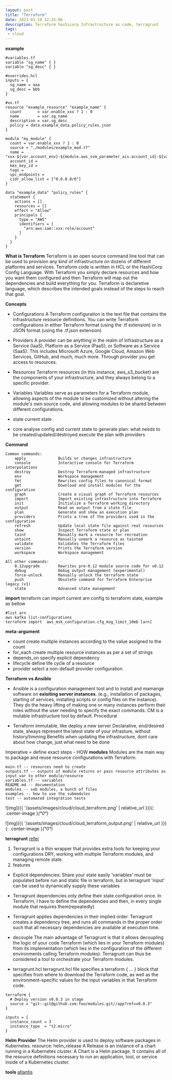 ```yaml
---
layout: post
title: "Terraform"
date: 2021-01-10 12:25:06
description: Terraform hashicorp Infrastructure as code, terragrunt
tags:
 - cloud
---
```


**example**
```
#variables.tf
variable "sg_name" { } 
variable "sg_desc" { }

#overrides.hcl
inputs = {
  sg_name = aaa
  sg_desc = bbb
}

#xx.tf
resource "example_resource" "example_name" {
  count       = var.enable_xxx ? 1 : 0
  name        = var.sg_name
  description = var.sg_desc
  policy = data.example_data.policy_rules.json
}

module "my_module" {
  count = var.enable_xxx ? 1 : 0
  source = "./modules/example_mod.tf"
  name = "xxx-${var.account_env}-${module.aws_ssm_parameter_ais.account_id}-${var.region_code}"
  account_id =
  kms_key_id =
  tags =
  vpc_endpoints =
  cidr_allow_list = ["0.0.0.0/0"]
}

data "example_data" "policy_rules" {
  statement {
    actions = []
    resources = []
    effect = "Allow"
    principals {
      type = "AWS"
      identifiers = [
        "arn:aws:iam::xxx:role/account"
      ]
    }
  }
}

```


**What is Terraform**
Terraform is an open source command line tool that can be used to provision any kind of infrastructure on dozens of different platforms and services. Terraform code is written in HCL or the HashiCorp Config Language.
With Terraform you simply declare resources and how you want them configured and then Terraform will map out the dependencies and build everything for you.
Terraform is declaretive language, which describes the intended goals instead of the steps to reach that goal.

**Concepts**

- Configurations
A Terraform configuration is the text file that contains the infrastructure resource definitions. You can write Terraform configurations in either Terraform format (using the .tf extension) or in JSON format (using the .tf.json extension)

- Providers
A provider can be anything in the realm of Infrastructure as a Service (IaaS), Platform as a Service (PaaS), or Software as a Service (SaaS). This includes Microsoft Azure, Google Cloud, Amazon Web Services, GitHub, and much, much more. Through provider you get access to resources.

- Resources
Terraform resources (in this instance, aws_s3_bucket) are the components of your infrastructure, and they always belong to a specific provider.

- Variables
Variables serve as parameters for a Terraform module, allowing aspects of the module to be customized without altering the module's own source code, and allowing modules to be shared between different configurations.

- state
current state
- core
analyse config and current state to generate plan: what needs to be created/updated/destroyed
execute the plan with providers

**Command**
```
Common commands:
    apply              Builds or changes infrastructure
    console            Interactive console for Terraform interpolations
    destroy            Destroy Terraform-managed infrastructure
    env                Workspace management
    fmt                Rewrites config files to canonical format
    get                Download and install modules for the configuration
    graph              Create a visual graph of Terraform resources
    import             Import existing infrastructure into Terraform
    init               Initialize a Terraform working directory
    output             Read an output from a state file
    plan               Generate and show an execution plan
    providers          Prints a tree of the providers used in the configuration
    refresh            Update local state file against real resources
    show               Inspect Terraform state or plan
    taint              Manually mark a resource for recreation
    untaint            Manually unmark a resource as tainted
    validate           Validates the Terraform files
    version            Prints the Terraform version
    workspace          Workspace management

All other commands:
    0.12upgrade        Rewrites pre-0.12 module source code for v0.12
    debug              Debug output management (experimental)
    force-unlock       Manually unlock the terraform state
    push               Obsolete command for Terraform Enterprise legacy (v1)
    state              Advanced state management
```
**import**
terraform can import current arn config to terraform state, example as bellow
```
#list arn
aws kafka list-configurations
terraform import  aws_msk_configuration.cfg_msg_limit_10mb [arn]
```

**meta-argument**
- count
create multiple instances according to the value assigned to the count
- for_each
create multiple resource instances as per a set of strings
- depends_on
specify explicit dependency
- lifecycle
define life cycle of a resource
- provider
select a non-default provider configuration

**Terraform vs Ansible**
- Ansible 
is a configuration management tool and to install and mamange software on **exisiting server instances**. (e.g., installation of packages, starting of services, installing scripts or config files on the instance). They do the heavy lifting of making one or many instances perform their roles without the user needing to specify the exact commands.
CM is a mutable infrastructure tool by default.
Procedural

- Terraform
immutable, like deploy a new server
Declarative, end/desired state,  always represent the latest state of your infrasture, without history/timming
Benefits when updating the infrastructure, dont care about how change, just what need to be done

Imperative = define exact steps - HOW
**modules**
Modules are the main way to package and reuse resource configurations with Terraform.

```
main.tf -- resources need to create
outputs.tf -- outputs of module returns or pass resource attributes as input var to other module/resource
variables.tf -- variables
README.md -- documentation
modules -- sub modules, a bunch of files
examples -- how to use the submodules
test -- automated integration tests
```
![img]({{ '/assets/images/cloud/cloud_terraform.png' | relative_url }}){: .center-image }*(°0°)*

![img]({{ '/assets/images/cloud/cloud_terraform_output.png' | relative_url }}){: .center-image }*(°0°)*

**terragrunt**
[refer](https://www.padok.fr/en/blog/terraform-code-terragrunt#The_issue)
1. Terragrunt is a thin wrapper that provides extra tools for keeping your configurations DRY, working with multiple Terraform modules, and managing remote state.
2. features
- Explicit dependencies: Share your state easily
'variables' must be populated before run and static file in terraform, but in terragrunt 'input' can be used to dynamically supply these variables
- Terragrunt dependencies only define their state configuration once.
In Terraform, I have to define the dependencies and then, in every single module that requires them(repeatedly)
- Terragrunt applies dependencies in their implied order.
Terragrunt creates a dependency tree, and runs all commands in the proper order such that all necessary dependencies are available at execution time.

- decouple
The main advantage of Terragrunt is that it allows decoupling the logic of your code Terraform (which lies in your Terraform modules) from its implementation (which lies in the configuration of the different environments calling Terraform modules). Terragrunt can thus be considered a tool to orchestrate your Terraform modules.

- terragrunt.hcl
terragrunt.hcl file specifies a terraform { ...  } block that specifies from where to download the Terraform code, as well as the environment-specific values for the input variables in that Terraform code.
```
terraform {
  # Deploy version v0.0.3 in stage
  source = "git::git@github.com:foo/modules.git//app?ref=v0.0.3"
}

inputs = {
  instance_count = 3
  instance_type  = "t2.micro"
}
```


**Helm Provider**
The Helm provider is used to deploy software packages in Kubernetes.
resource: helm_release
A Release is an instance of a chart running in a Kubernetes cluster.
A Chart is a Helm package. It contains all of the resource definitions necessary to run an application, tool, or service inside of a Kubernetes cluster.

**tools**
[atlantis](https://github.com/runatlantis/atlantis)

